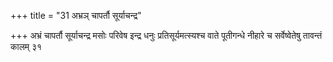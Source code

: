 +++
title = "31 अभ्रञ् चापर्तौ सूर्याचन्द्र"

+++
अभ्रं चापर्तौ सूर्याचन्द्र मसोः परिवेष इन्द्र धनुः प्रतिसूर्यमत्स्यश्च वाते पूतीगन्धे नीहारे च सर्वेष्वेतेषु तावन्तं कालम् ३१